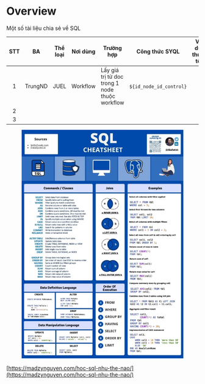 # Overview

Một số tài liệu chia sẻ về SQL

| STT | BA      | Thể loại | Nơi dùng | Trường hợp                                     | Công thức SYQL          | Ví dụ thực tế | Nguồn | Ghi chú |
| :-: | ------- | -------- | -------- | ---------------------------------------------- | ----------------------- | ------------- | ----- | ------- |
|  1  | TrungND | JUEL     | Workflow | Lấy giá trị từ doc trong 1 node thuộc workflow | `${id_node_id_control}` |               |       |         |
|  2  |         |          |          |                                                |                         |               |       |         |
|  3  |         |          |          |                                                |                         |               |       |         |

<figure><img src="../../.gitbook/assets/image (93).png" alt=""><figcaption></figcaption></figure>

[https://madzynguyen.com/hoc-sql-nhu-the-nao/](https://madzynguyen.com/hoc-sql-nhu-the-nao/)
